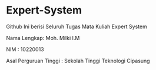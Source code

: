 # Expert-System

Github Ini berisi Seluruh Tugas Mata Kuliah Expert System

Nama Lengkap: Moh. Milki I.M

NIM : 10220013

Asal Perguruan Tinggi : Sekolah Tinggi Teknologi Cipasung
